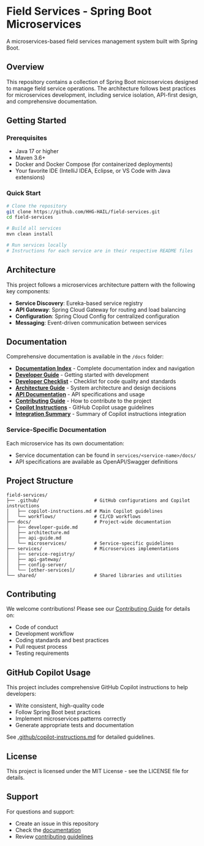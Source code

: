 # Field Services - Spring Boot Microservices

A microservices-based field services management system built with Spring Boot.

## Overview

This repository contains a collection of Spring Boot microservices designed to manage field service operations. The architecture follows best practices for microservices development, including service isolation, API-first design, and comprehensive documentation.

## Getting Started

### Prerequisites

- Java 17 or higher
- Maven 3.6+
- Docker and Docker Compose (for containerized deployments)
- Your favorite IDE (IntelliJ IDEA, Eclipse, or VS Code with Java extensions)

### Quick Start

```bash
# Clone the repository
git clone https://github.com/HHG-HAIL/field-services.git
cd field-services

# Build all services
mvn clean install

# Run services locally
# Instructions for each service are in their respective README files
```

## Architecture

This project follows a microservices architecture pattern with the following key components:

- **Service Discovery**: Eureka-based service registry
- **API Gateway**: Spring Cloud Gateway for routing and load balancing
- **Configuration**: Spring Cloud Config for centralized configuration
- **Messaging**: Event-driven communication between services

## Documentation

Comprehensive documentation is available in the `/docs` folder:

- **[Documentation Index](docs/INDEX.md)** - Complete documentation index and navigation
- **[Developer Guide](docs/developer-guide.md)** - Getting started with development
- **[Developer Checklist](docs/DEVELOPER-CHECKLIST.md)** - Checklist for code quality and standards
- **[Architecture Guide](docs/architecture.md)** - System architecture and design decisions
- **[API Documentation](docs/api-guide.md)** - API specifications and usage
- **[Contributing Guide](CONTRIBUTING.md)** - How to contribute to the project
- **[Copilot Instructions](.github/copilot-instructions.md)** - GitHub Copilot usage guidelines
- **[Integration Summary](docs/INTEGRATION-SUMMARY.md)** - Summary of Copilot instructions integration

### Service-Specific Documentation

Each microservice has its own documentation:

- Service documentation can be found in `services/<service-name>/docs/`
- API specifications are available as OpenAPI/Swagger definitions

## Project Structure

```
field-services/
├── .github/                    # GitHub configurations and Copilot instructions
│   ├── copilot-instructions.md # Main Copilot guidelines
│   └── workflows/              # CI/CD workflows
├── docs/                       # Project-wide documentation
│   ├── developer-guide.md
│   ├── architecture.md
│   ├── api-guide.md
│   └── microservices/          # Service-specific guidelines
├── services/                   # Microservices implementations
│   ├── service-registry/
│   ├── api-gateway/
│   ├── config-server/
│   └── [other-services]/
└── shared/                     # Shared libraries and utilities
```

## Contributing

We welcome contributions! Please see our [Contributing Guide](CONTRIBUTING.md) for details on:

- Code of conduct
- Development workflow
- Coding standards and best practices
- Pull request process
- Testing requirements

## GitHub Copilot Usage

This project includes comprehensive GitHub Copilot instructions to help developers:

- Write consistent, high-quality code
- Follow Spring Boot best practices
- Implement microservices patterns correctly
- Generate appropriate tests and documentation

See [.github/copilot-instructions.md](.github/copilot-instructions.md) for detailed guidelines.

## License

This project is licensed under the MIT License - see the LICENSE file for details.

## Support

For questions and support:

- Create an issue in this repository
- Check the [documentation](docs/)
- Review [contributing guidelines](CONTRIBUTING.md)
